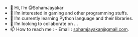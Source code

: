 - 👋 Hi, I’m @SohamJayakar
- 👀 I’m interested in gaming and other programming stuffs.
- 🌱 I’m currently learning Python language and their libraries.
- 💞️ I’m looking to collaborate on ...
- 📫 How to reach me : - Email : sohamjayakar@gmail.com.

<!---
SohamJayakar/SohamJayakar is a ✨ special ✨ repository because its `README.md` (this file) appears on your GitHub profile.
You can click the Preview link to take a look at your changes.
--->
